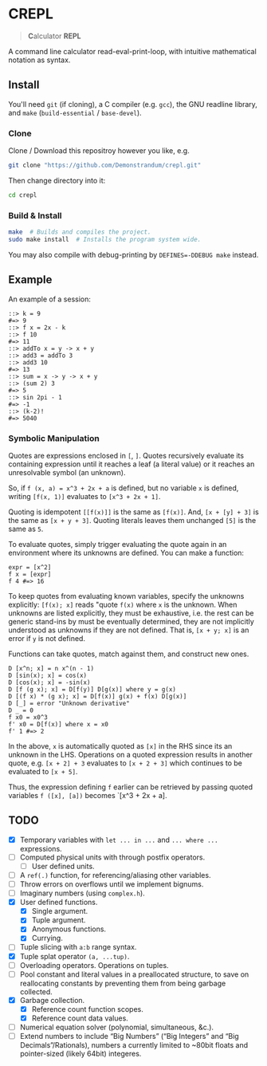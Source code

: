 # CREPL
> **C**alculator **REPL**

A command line calculator read-eval-print-loop,
with intuitive mathematical notation as syntax.

## Install

You'll need `git` (if cloning), a C compiler (e.g. `gcc`),
the GNU readline library, and `make` (`build-essential` / `base-devel`).

### Clone
Clone / Download this repositroy however you like, e.g.
```sh
git clone "https://github.com/Demonstrandum/crepl.git"
```

Then change directory into it:
```sh
cd crepl
```

### Build & Install
```sh
make  # Builds and compiles the project.
sudo make install  # Installs the program system wide.
```

You may also compile with debug-printing by `DEFINES=-DDEBUG make` instead.

## Example

An example of a session:

```console
::> k = 9
#=> 9
::> f x = 2x - k
::> f 10
#=> 11
::> addTo x = y -> x + y
::> add3 = addTo 3
::> add3 10
#=> 13
::> sum = x -> y -> x + y
::> (sum 2) 3
#=> 5
::> sin 2pi - 1
#=> -1
::> (k-2)!
#=> 5040
```

### Symbolic Manipulation

Quotes are expressions enclosed in `[`, `]`.
Quotes recursively evaluate its containing expression until it reaches
a leaf (a literal value) or it reaches an unresolvable symbol (an unknown).

So, if `f (x, a) = x^3 + 2x + a` is defined, but no variable `x` is defined,
writing `[f(x, 1)]` evaluates to `[x^3 + 2x + 1]`.

Quoting is idempotent `[[f(x)]]` is the same as `[f(x)]`.
And, `[x + [y] + 3]` is the same as `[x + y + 3]`.
Quoting literals leaves them unchanged `[5]` is the same as `5`.

To evaluate quotes, simply trigger evaluating the quote again in an environment
where its unknowns are defined. You can make a function:
```
expr = [x^2]
f x = [expr]
f 4 #=> 16
```

To keep quotes from evaluating known variables, specify the unknowns
explicitly: `[f(x); x]` reads "quote `f(x)` where `x` is the unknown.
When unknowns are listed explicitly, they must be exhaustive,
i.e. the rest can be generic stand-ins by must be eventually determined,
they are not implicitly understood as unknowns if they are not defined.
That is, `[x + y; x]` is an error if `y` is not defined.

Functions can take quotes, match against them, and construct new ones.
```
D [x^n; x] = n x^(n - 1)
D [sin(x); x] = cos(x)
D [cos(x); x] = -sin(x)
D [f (g x); x] = D[f(y)] D[g(x)] where y = g(x)
D [(f x) * (g x); x] = D[f(x)] g(x) + f(x) D[g(x)]
D [_] = error "Unknown derivative"
D _ = 0
f x0 = x0^3
f' x0 = D[f(x)] where x = x0
f' 1 #=> 2
```

In the above, `x` is automatically quoted as `[x]` in the RHS since its an unknown in the LHS.
Operations on a quoted expression results in another quote,
e.g. `[x + 2] + 3` evaluates to `[x + 2 + 3]` which continues to be evaluated to
`[x + 5]`.

Thus, the expression defining `f` earlier can be retrieved by passing
quoted variables `f ([x], [a])` becomes `[x^3 + 2x + a].

## TODO

 - [x] Temporary variables with `let ... in ...` and `... where ...` expressions.
 - [ ] Computed physical units with through postfix operators.
   - [ ] User defined units.
 - [ ] A `ref(.)` function, for referencing/aliasing other variables.
 - [ ] Throw errors on overflows until we implement bignums.
 - [ ] Imaginary numbers (using `complex.h`).
 - [x] User defined functions.
   - [x] Single argument.
   - [x] Tuple argument.
   - [x] Anonymous functions.
   - [x] Currying.
 - [ ] Tuple slicing with `a:b` range syntax.
 - [x] Tuple splat operator `(a, ...tup)`.
 - [ ] Overloading operators. Operations on tuples.
 - [ ] Pool constant and literal values in a preallocated structure, to save on reallocating constants by preventing them from being garbage collected.
 - [x] Garbage collection.
   - [x] Reference count function scopes.
   - [x] Reference count data values.
 - [ ] Numerical equation solver (polynomial, simultaneous, &c.).
 - [ ] Extend numbers to include “Big Numbers” (“Big Integers” and “Big Decimals”/Rationals), numbers a currently limited to ~80bit floats and pointer-sized (likely 64bit) integeres.
